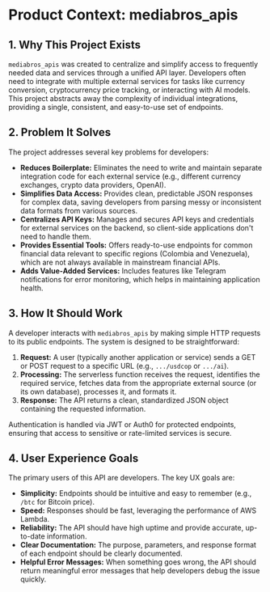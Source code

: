 # Product Context: mediabros_apis

## 1. Why This Project Exists

`mediabros_apis` was created to centralize and simplify access to frequently needed data and services through a unified API layer. Developers often need to integrate with multiple external services for tasks like currency conversion, cryptocurrency price tracking, or interacting with AI models. This project abstracts away the complexity of individual integrations, providing a single, consistent, and easy-to-use set of endpoints.

## 2. Problem It Solves

The project addresses several key problems for developers:

- **Reduces Boilerplate:** Eliminates the need to write and maintain separate integration code for each external service (e.g., different currency exchanges, crypto data providers, OpenAI).
- **Simplifies Data Access:** Provides clean, predictable JSON responses for complex data, saving developers from parsing messy or inconsistent data formats from various sources.
- **Centralizes API Keys:** Manages and secures API keys and credentials for external services on the backend, so client-side applications don't need to handle them.
- **Provides Essential Tools:** Offers ready-to-use endpoints for common financial data relevant to specific regions (Colombia and Venezuela), which are not always available in mainstream financial APIs.
- **Adds Value-Added Services:** Includes features like Telegram notifications for error monitoring, which helps in maintaining application health.

## 3. How It Should Work

A developer interacts with `mediabros_apis` by making simple HTTP requests to its public endpoints. The system is designed to be straightforward:

1.  **Request:** A user (typically another application or service) sends a GET or POST request to a specific URL (e.g., `.../usdcop` or `.../ai`).
2.  **Processing:** The serverless function receives the request, identifies the required service, fetches data from the appropriate external source (or its own database), processes it, and formats it.
3.  **Response:** The API returns a clean, standardized JSON object containing the requested information.

Authentication is handled via JWT or Auth0 for protected endpoints, ensuring that access to sensitive or rate-limited services is secure.

## 4. User Experience Goals

The primary users of this API are developers. The key UX goals are:

- **Simplicity:** Endpoints should be intuitive and easy to remember (e.g., `/btc` for Bitcoin price).
- **Speed:** Responses should be fast, leveraging the performance of AWS Lambda.
- **Reliability:** The API should have high uptime and provide accurate, up-to-date information.
- **Clear Documentation:** The purpose, parameters, and response format of each endpoint should be clearly documented.
- **Helpful Error Messages:** When something goes wrong, the API should return meaningful error messages that help developers debug the issue quickly.

